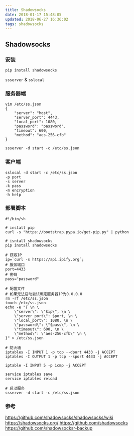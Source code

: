 ```yaml
---
title: Shadowsocks
date: 2018-01-17 15:48:05
updated: 2018-06-27 16:36:02
tags: shadowsocks
---
```

## Shadowsocks
### 安装
``` shell 
pip install shadowsocks
```

`ssserver` & `sslocal`

### 服务器端
```
vim /etc/ss.json 
{
    "server": "host",
    "server_port": 4443,
    "local_port": 1080,
    "password": "password",
    "timeout": 600,
    "method": "aes-256-cfb"
}

ssserver -d start -c /etc/ss.json
```

### 客户端
```
sslocal -d start -c /etc/ss.json 
-p port
-s server
-k pass
-m encryption
-h help
```

### 部署脚本
``` shell 
#!/bin/sh

# install pip 
curl -s "https://bootstrap.pypa.io/get-pip.py" | python

# isntall shadowsocks
pip install shadowsocks

# 获取IP
ip=`curl -s https://api.ipify.org`;
# 服务端口
port=4433
# 密码
pass="password"

# 配置文件
# 如果无法启动尝试绑定服务器IP为0.0.0.0
rm -rf /etc/ss.json 
touch /etc/ss.json 
echo -e "{ \n \
    \"server\": \"$ip\", \n \
    \"server_port\": $port, \n \
    \"local_port\": 1080, \n \
    \"password\": \"$pass\", \n \
    \"timeout\": 600, \n \
    \"method\": \"aes-256-cfb\" \n \
}" > /etc/ss.json 

# 防火墙
iptables -I INPUT 1 -p tcp --dport 4433 -j ACCEPT
iptables -I OUTPUT 1 -p tcp --sport 4433 -j ACCEPT

iptable -I INPUT 5 -p icmp -j ACCEPT

service iptables save
service iptables reload

# 启动服务
ssserver -d start -c /etc/ss.json
```

### 参考 
<https://github.com/shadowsocks/shadowsocks/wiki>   
<https://shadowsocks.org/>
<https://github.com/shadowsocks>
<https://github.com/shadowsocksr-backup>